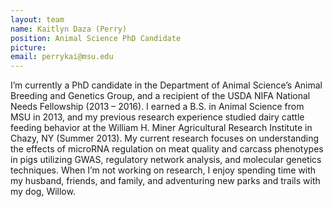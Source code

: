 ```yaml
---
layout: team
name: Kaitlyn Daza (Perry)
position: Animal Science PhD Candidate
picture: 
email: perrykai@msu.edu
---
```


I’m currently a PhD candidate in the Department of Animal Science’s Animal Breeding and Genetics Group, and a recipient of the USDA NIFA National Needs Fellowship (2013 – 2016). I earned a B.S. in Animal Science from MSU in 2013, and my previous research experience studied dairy cattle feeding behavior at the William H. Miner Agricultural Research Institute in Chazy, NY (Summer 2013). My current research focuses on understanding the effects of microRNA regulation on meat quality and carcass phenotypes in pigs utilizing GWAS, regulatory network analysis, and molecular genetics techniques. When I’m not working on research, I enjoy spending time with my husband, friends, and family, and adventuring new parks and trails with my dog, Willow. 
